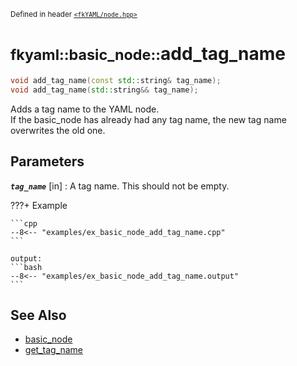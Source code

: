 <small>Defined in header [`<fkYAML/node.hpp>`](https://github.com/fktn-k/fkYAML/blob/develop/include/fkYAML/node.hpp)</small>

# <small>fkyaml::basic_node::</small>add_tag_name

```cpp
void add_tag_name(const std::string& tag_name);
void add_tag_name(std::string&& tag_name);
```

Adds a tag name to the YAML node.  
If the basic_node has already had any tag name, the new tag name overwrites the old one.

## **Parameters**

***`tag_name`*** [in]
:   A tag name. This should not be empty.

???+ Example

    ```cpp
    --8<-- "examples/ex_basic_node_add_tag_name.cpp"
    ```

    output:
    ```bash
    --8<-- "examples/ex_basic_node_add_tag_name.output"
    ```

## **See Also**

* [basic_node](index.md)
* [get_tag_name](get_tag_name.md)
